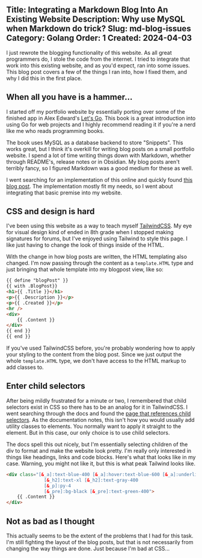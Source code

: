 Title: Integrating a Markdown Blog Into An Existing Website
Description: Why use MySQL when Markdown do trick?
Slug: md-blog-issues
Category: Golang
Order: 1
Created: 2024-04-03
---

I just rewrote the blogging functionality of this website.  As all great programmers do, I stole the code from the internet.  I tried to integrate that work into this existing website, and as you'd expect, ran into some issues.  This blog post covers a few of the things I ran into, how I fixed them, and why I did this in the first place.

## When all you have is a hammer...

I started off my portfolio website by essentially porting over some of the finished app in Alex Edward's [Let's Go](https://lets-go.alexedwards.net/).  This book is a great introduction into using Go for web projects and I highly recommend reading it if you're a nerd like me who reads programming books.

The book uses MySQL as a database backend to store "Snippets".  This works great, but I think it's overkill for writing blog posts on a small portfolio website.  I spend a lot of time writing things down with Markdown, whether through README's, release notes or in Obsidian.  My blog posts aren't terribly fancy, so I figured Markdown was a good medium for these as well.

I went searching for an implementation of this online and quickly found [this blog post](https://fluxsec.red/how-I-developed-a-markdown-blog-with-go-and-HTMX#).  The implementation mostly fit my needs, so I went about integrating that basic premise into my website.

## CSS and design is hard

I've been using this website as a way to teach myself [TailwindCSS](https://tailwindcss.com/).  My eye for visual design kind of ended in 8th grade when I stopped making signatures for forums, but I've enjoyed using Tailwind to style this page.  I like just having to change the look of things inside of the HTML.

With the change in how blog posts are written, the HTML templating also changed.  I'm now passing through the content as a `template.HTML` type and just bringing that whole template into my blogpost view, like so:

```html
{{ define "blogPost" }}
{{ with .BlogPost}}
<h1>{{ .Title }}</h1>
<p>{{ .Description }}</p>
<p>{{ .Created }}</p>
<hr />
<div>
    {{ .Content }}
</div>
{{ end }}
{{ end }}
```

If you've used TailwindCSS before, you're probably wondering how to apply your styling to the content from the blog post.  Since we just output the whole `template.HTML` type, we don't have access to the HTML markup to add classes to.

## Enter child selectors

After being mildly frustrated for a minute or two, I remembered that child selectors exist in CSS so there has to be an analog for it in TailwindCSS.  I went searching through the docs and found the [page that references child selectors](https://tailwindcss.com/docs/hover-focus-and-other-states#child-selectors).  As the documentation notes, this isn't how you would usually add utility classes to elements. You normally want to apply it straight to the element.  But in this case, our only choice is to use child selectors.

The docs spell this out nicely, but I'm essentially selecting children of the div to format and make the website look pretty.  I'm really only interested in things like headings, links and code blocks.  Here's what that looks like in my case.  Warning, you might not like it, but this is what peak Tailwind looks like.

```html
<div class="[&_a]:text-blue-400 [&_a]:hover:text-blue-600 [&_a]:underline [&_a]:decoration-1 [&_a]:decoration-blue-400 
              [&_h2]:text-xl [&_h2]:text-gray-400 
              [&_p]:py-4
              [&_pre]:bg-black [&_pre]:text-green-400">
    {{ .Content }}
</div>
```

## Not as bad as I thought
This actually seems to be the extent of the problems that I had for this task.  I'm still fighting the layout of the blog posts, but that is not necessarily from changing the way things are done.  Just because I'm bad at CSS...